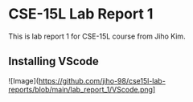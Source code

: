 # CSE-15L Lab Report 1
This is lab report 1 for CSE-15L course from Jiho Kim.
## Installing VScode
![Image](https://github.com/jiho-98/cse15l-lab-reports/blob/main/lab_report_1/VScode.png]
